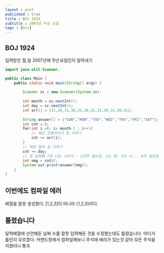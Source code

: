 ```yaml
---
layout : post
published : true
title : BOJ 1924
subtitle : 2007년 무슨 요일
tags : [boj]
---
```


## BOJ 1924
입력받은 월,일
2007년에 무슨요일인지 알아내기


```java
import java.util.Scanner;

public class Main {
	public static void main(String[] args) {
		
		Scanner sc = new Scanner(System.in);
			
		int month = sc.nextInt();
        int day = sc.nextInt();
        int arr[] = {31,28,31,30,31,30,31,31,30,31,30,31};
        
        String answer[] = {"SUN","MON","TUE","WED","THU","FRI","SAT"};
        int cnt = 0;
        for(int i =0; i< month-1 ; i++){
            // 해당 전월까지의 일 더하기
            cnt += arr[i];
        }
        // 해당 월의 일 더하기
        cnt += day;
        // 총 날짜를 7로 나눈 나머지 : 1이면 월요일, 2는 화, 3은 수... 0은 일요일
        int nmg = cnt%7;
        System.out.print(answer[nmg]);
	}
}
```

## 이번에도 컴파일 에러
배열을 잘못 생성했다.
[1,2,3]이 아니라 {1,2,3}이다.

## 틀렸습니다
달력배열에 선언해둔 날짜 수를 잘못 입력해둔 것을 수정했는데도 틀렸습니다.
어디가 틀린지 모르겠다.
커맨드창에서 컴파일해보니 주석에 에러가 있는것 같아 모든 주석을 지웠더니 통과
